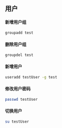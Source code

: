 ## 用户



#### 新增用户组

```bash
groupadd test
```

#### 删除用户组

```bash
groupdel test
```


#### 新增用户

```bash
useradd testUser -g test
```


#### 修改用户密码

```bash
passwd testUser
```


#### 切换用户

```bash
su testUser
```